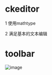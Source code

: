  #  ckeditor 




1  使用mathtype  

2  满足基本的文本编辑

 # toolbar
 
 
![image](https://user-images.githubusercontent.com/23721492/186571099-476b364c-3d97-4252-bf4c-778991afd70a.png)

 
